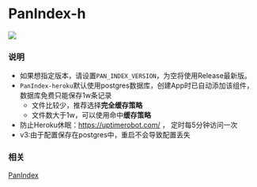# PanIndex-h
[![](https://www.herokucdn.com/deploy/button.png)](https://heroku.com/deploy?template=https://github.com/libsgh/PanIndex-h.git)

### 说明
- 如果想指定版本，请设置`PAN_INDEX_VERSION`，为空将使用Release最新版。
- `PanIndex-heroku`默认使用postgres数据库，创建App时已自动添加该组件，数据库免费只能保存1w条记录
  - 文件比较少，推荐选择**完全缓存策略**
  - 文件数大于1w，可以使用命中**缓存策略**
- 防止Heroku休眠：https://uptimerobot.com/ ， 定时每5分钟访问一次
- v3:由于配置保存在postgres中，重启不会导致配置丢失
### 相关
[PanIndex](https://github.com/jmheqiao/Pan)
